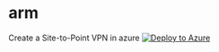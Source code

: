 # arm
Create a Site-to-Point VPN in azure
[![Deploy to Azure](http://azuredeploy.net/deploybutton.png)](https://azuredeploy.net/)

